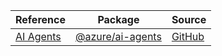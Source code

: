 | Reference | Package | Source |
|---|---|---|
|[AI Agents](ai-agents-readme.md)|[@azure/ai-agents](https://www.npmjs.com/package/@azure/ai-agents)|[GitHub](https://github.com/Azure/azure-sdk-for-js/blob/main/sdk/ai/ai-agents)|
